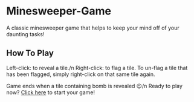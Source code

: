 # Minesweeper-Game

A classic minesweeper game that helps to keep your mind off of your daunting tasks!

## How To Play

Left-click: to reveal a tile./n
Right-click: to flag a tile. To un-flag a tile that has been flagged, simply right-click on that same tile again.

Game ends when a tile containing bomb is revealed :wink:/n
Ready to play now? [Click here](https://minesweeper-prj.netlify.app/) to start your game!
